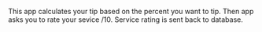 This app calculates your tip based on the percent you want to tip. Then app asks you to rate your sevice /10. Service rating is sent back to database.
